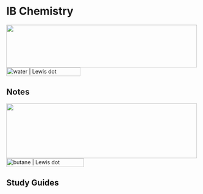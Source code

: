 # IB Chemistry
<img height="112." width="500." src="http://www4c.wolframalpha.com/Calculate/MSP/MSP217714566g7f48h6dd540000494eg00ch4gba0fe?MSPStoreType=image/gif&s=40&amp;w=500.&amp;h=112.&amp;cdf=Resizeable" id="i_0200_1" alt="" title=""   data-attribution="" />
<img height="23." width="194." src="http://www4c.wolframalpha.com/Calculate/MSP/MSP217214566g7f48h6dd5400002h5f7f1204d75fh8?MSPStoreType=image/gif&s=40&amp;w=194.&amp;h=23." id="i_0100_1" alt="water | Lewis dot structure" title="water | Lewis dot structure"   data-attribution="" />

## Notes
<img height="144." width="500." src="http://www4c.wolframalpha.com/Calculate/MSP/MSP20021id3dggf0dgbi8hh00001dbc02h8a24g58he?MSPStoreType=image/gif&s=38&amp;w=500.&amp;h=144.&amp;cdf=Resizeable" id="i_0200_1" alt="" title=""   data-attribution="" />
<img height="23." width="203." src="http://www4c.wolframalpha.com/Calculate/MSP/MSP19971id3dggf0dgbi8hh000066963d7di58a4df7?MSPStoreType=image/gif&s=38&amp;w=203.&amp;h=23." id="i_0100_1" alt="butane | Lewis dot structure" title="butane | Lewis dot structure"   data-attribution="" />

## Study Guides
<!--stackedit_data:
eyJoaXN0b3J5IjpbNTIyOTE0NDYzXX0=
-->